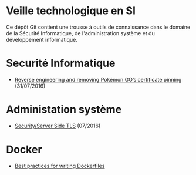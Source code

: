 # Veille technologique en SI

Ce dépôt Git contient une trousse à outils de connaissance dans le domaine de la Sécurité Informatique,
de l'administration système et du développement informatique.

# Securité Informatique

- [Reverse engineering and removing Pokémon GO’s certificate pinning](https://eaton-works.com/2016/07/31/reverse-engineering-and-removing-pokemon-gos-certificate-pinning/) (31/07/2016)

# Administation système

- [Security/Server Side TLS](https://wiki.mozilla.org/Security/Server_Side_TLS) (07/2016)

# Docker

- [Best practices for writing Dockerfiles](https://docs.docker.com/engine/userguide/eng-image/dockerfile_best-practices/)
